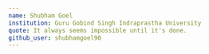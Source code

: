 ```yaml
---
name: Shubham Goel
institution: Guru Gobind Singh Indraprastha University
quote: It always seems impossible until it's done.
github_user: shubhamgoel90
---
```

